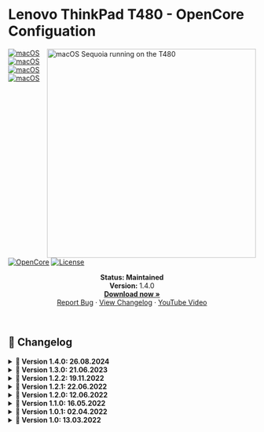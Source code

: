 # Lenovo ThinkPad T480 - OpenCore Configuation

<img align="right" src="https://dl.exploitox.de/t480-oc/Hackintosh-T480-Sequoia.png" alt="macOS Sequoia running on the T480" width="425">

[![macOS](https://img.shields.io/badge/macOS-Monterey-brightgreen.svg?logo=apple)](https://developer.apple.com/documentation/macos-release-notes)
[![macOS](https://img.shields.io/badge/macOS-Ventura-brightgreen.svg?logo=apple)](https://developer.apple.com/documentation/macos-release-notes)
[![macOS](https://img.shields.io/badge/macOS-Sonoma-brightgreen.svg?logo=apple)](https://developer.apple.com/documentation/macos-release-notes)
[![macOS](https://img.shields.io/badge/macOS-Sequoia-brightgreen.svg?logo=apple)](https://developer.apple.com/documentation/macos-release-notes)
[![OpenCore](https://img.shields.io/badge/OpenCore-1.0.0-blue.svg)](https://github.com/acidanthera/OpenCorePkg)
[![License](https://img.shields.io/badge/license-MIT-purple.svg)](/LICENSE)

<p align="center">
   <strong>Status: Maintained</strong>
   <br />
   <strong>Version: </strong>1.4.0
   <br />
   <a href="https://github.com/valnoxy/t480-oc/releases"><strong>Download now »</strong></a>
   <br />
   <a href="https://github.com/valnoxy/t480-oc/issues">Report Bug</a>
   ·
   <a href="https://github.com/valnoxy/t480-oc/blob/main/CHANGELOG.md">View Changelog</a>
   ·
   <a href="https://www.youtube.com/watch?v=thYDWyJuUq4">YouTube Video</a>
  </p>
</p>
</br>

## 📝 Changelog

<details>  
<summary><strong>📅 Version 1.4.0: 26.08.2024</strong></summary>
</br>
This release supports macOS Sequoia.

The following base / kexts was updated:
   - **Airportitlwm**: 2.3.0
   - **AppleALC**: 1.9.2
   - **BlueToolFixup**: 2.6.8
   - **CPUFriend**: 1.2.8
   - **IntelBluetoothFirmware**: 2.3.0
   - **IntelBluetoothInjector**: 2.3.0
   - **IntelBTPatcher**: 2.3.0
   - **Lilu**: 1.6.8
   - **NVMeFix**: 1.1.1
   - **WhateverGreen**: 1.6.8
   - **VirtualSMC**: 1.3.3
   - **OpenCore**: 1.0.0

</details>

<details>  
<summary><strong>📅 Version 1.3.0: 21.06.2023</strong></summary>
</br>
This release supports macOS Sonoma.

The following kexts was removed:
   - AppleBacklightFixup (merged into WhateverGreen)
   
The following base / kexts was updated:
   - **Airportitlwm**: 2.2.0
   - **AppleALC**: 1.8.3
   - **CPUFriend**: 1.2.6
   - **HibernationFixup**: 1.4.9
   - **Lilu**: 1.6.6
   - **VoodooI2C**: 2.7.1
   - **VoodooPS2**: 2.3.3
   - **VoodooRMI**: 1.3.5
   - **WhateverGreen**: 1.6.5
   - **YogaSMC**: 1.5.3
   - **VirtualSMC**: 1.3.2
   - **OpenCore**: 0.9.3

</details>

<details>  
<summary><strong>📅 Version 1.2.2: 19.11.2022</strong></summary>
</br>

The following kexts was added:
   - USBMap (USB mapping)
   - VoodooI2C (Touchscreen Support)
   - VoodooI2CHID (Touchscreen Support)

The following base / kexts was updated:
   - **Airportitlwm**: (Ventura: 2.2.0 DEBUG, Monterey & Big Sur: 2.1.0)
   - **AppleALC**: 1.7.4
   - **HibernationFixup**: 1.4.6
   - **IntelBluetoothFirmware**: 2.2.0
   - **Lilu**: 1.6.2
   - **NVMeFix**: 1.1.0
   - **VirtualSMC (with plugins)**: 1.3.0
   - **VoodooPC2Controller**: 2.2.9
   - **WhateverGreen**: 1.6.1
   - **OpenCore**: 0.8.5

The following config changes was applied:
   - **Added Thinkpad ACPI / Kernel patches**
   - **Removed 'LegacyEnable'**

The following ACPI changes was applied:
   - **Added SSDT-KBTA.aml with source code (ThinkPadAssistant)**

</details>

<details>  
<summary><strong>📅 Version 1.2.1: 22.06.2022</strong></summary>
</br>

### Changes
- Fix HDMI output (issue #7)
- Fix Brightness controlls (issue #7)
- Fix Trackpad issues (issue #7 & #8)

### Updated Kexts:
- **OpenCore**: Version of [e05a69d](https://github.com/acidanthera/OpenCorePkg/commit/e05a69da640009ac1983c7c8c78af4f0d9b4bc6f)
- **AppleALC**: 1.7.2
- **BrcmPatchRAM**: 2.6.2
- **WhateverGreen**: 1.5.9

</details>

<details>  
<summary><strong>📅 Version 1.2.0: 12.06.2022</strong></summary>
</br>

### Changes
- Add macOS 13 Ventura beta support

### OpenCore / Kext Versions:
- **OpenCore**: Modified version of [e05a69d](https://github.com/acidanthera/OpenCorePkg/commit/e05a69da640009ac1983c7c8c78af4f0d9b4bc6f)
- **AppleALC**: 1.7.3 ([bce915e](https://github.com/acidanthera/AppleALC/commit/bce915e4d52a04447932eef7a32696433d16dc7f))
- **CPUFriend**: 1.2.6 ([44efb5f](https://github.com/acidanthera/CPUFriend/commit/44efb5fe04245cf2df4f9bcde126d240710df62e))
- **Lilu**: 1.6.1 ([250b65c](https://github.com/acidanthera/Lilu/commit/250b65cbb4e9c3aced2673b71ac359b5d6771cfe))
- **WhateverGreen**: 1.5.9

### Screenshot
<img src="https://dl.exploitox.de/t480-oc/T480-Ventura.png" alt="macOS Ventura running on the T480" width="650">


</details>

<details>  
<summary><strong>📅 Version 1.1.0: 16.05.2022</strong></summary>
</br>

- Add HeliPort support
- Add macOS 13 Ventura pre-support
- Update OpenCore to ```0.8.0```
- Update AppleALC to ```1.7.1```

</details>

<details>  
<summary><strong>📅 Version 1.0.1: 02.04.2022</strong></summary>
</br>

- Fix boot chime by adding AudioDxe.efi (issue #2)

</details>

<details>  
<summary><strong>📅 Version 1.0: 13.03.2022</strong></summary>
</br>

- Initial commit (supports only Monterey)

</details>

